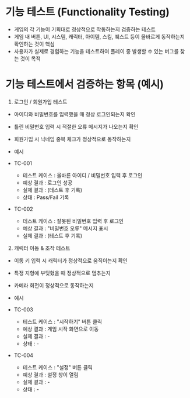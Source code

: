 # 기능 테스트 (Functionality Testing)
- 게임의 각 기능이 기획대로 정상적으로 작동하는지 검증하는 테스트
- 게임 내 버튼, UI, 시스템, 캐릭터, 아이템, 스킬, 퀘스트 등이 올바르게 동작하는지 확인하는 것이 핵심
- 사용자가 실제로 경험하는 기능을 테스트하여 플레이 중 발생할 수 있는 버그를 찾는 것이 목적


# 기능 테스트에서 검증하는 항목 (예시)
1. 로그인 / 회원가입 테스트
- 아이디와 비밀번호를 입력했을 때 정상 로그인되는지 확인
- 틀린 비밀번호 입력 시 적절한 오류 메시지가 나오는지 확인
- 회원가입 시 닉네임 중복 체크가 정상적으로 동작하는지

- 예시
- TC-001
    - 테스트 케이스 : 올바른 아이디 / 비밀번호 입력 후 로그인
    - 예상 결과 : 로그인 성공
    - 실제 결과 : (테스트 후 기록)
    - 상태 : Pass/Fail 기록
- TC-002
    - 테스트 케이스 : 잘못된 비밀번호 입력 후 로그인
    - 예상 결과 : "비밀번호 오류" 메시지 표시
    - 실제 결과 : (테스트 후 기록)

2. 캐릭터 이동 & 조작 테스트
- 이동 키 입력 시 캐릭터가 정상적으로 움직이는지 확인
- 특정 지형에 부딪혔을 때 정상적으로 멈추는지
- 카메라 회전이 정상적으로 동작하는지

- 예시
- TC-003
    - 테스트 케이스 : "시작하기" 버튼 클릭
    - 예상 결과 : 게임 시작 화면으로 이동
    - 실제 결과 : -
    - 상태 : -
- TC-004
    - 테스트 케이스 : "설정" 버튼 클릭
    - 예상 결과 : 설정 창이 열림
    - 실제 결과 : -
    - 상태 : -
